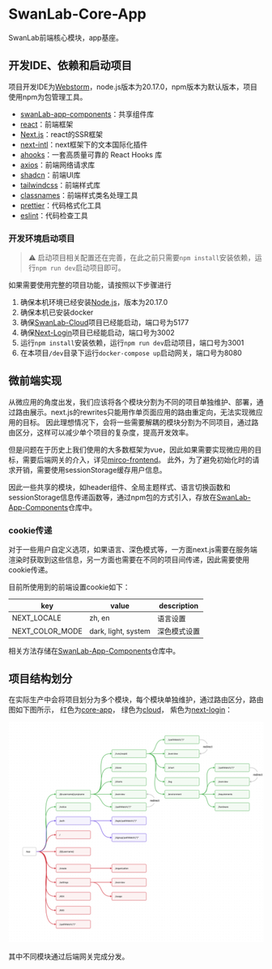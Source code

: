 # SwanLab-Core-App

SwanLab前端核心模块，app基座。

## 开发IDE、依赖和启动项目

项目开发IDE为[Webstorm](https://www.jetbrains.com/webstorm/)，node.js版本为20.17.0，npm版本为默认版本，项目使用npm为包管理工具。

- [swanLab-app-components](https://github.com/SwanHubX/SwanLab-App-Components)：共享组件库
- [react](https://zh-hans.react.dev/learn)：前端框架
- [Next.js](https://nextjs.org/docs)：react的SSR框架
- [next-intl](https://next-intl-docs.vercel.app/)：next框架下的文本国际化插件
- [ahooks](https://ahooks.js.org/zh-CN/)：一套高质量可靠的 React Hooks 库
- [axios](https://axios-http.com/docs/intro)：前端网络请求库
- [shadcn](https://ui.shadcn.com/docs)：前端UI库
- [tailwindcss](https://tailwindcss.com/docs)：前端样式库
- [classnames](https://jedwatson.github.io/classnames/)：前端样式类名处理工具
- [prettier](https://prettier.io/docs/en/index.html)：代码格式化工具
- [eslint](https://eslint.org/docs/user-guide/getting-started)：代码检查工具

### 开发环境启动项目

> ⚠️ 启动项目相关配置还在完善，在此之前只需要`npm install`安装依赖，运行`npm run dev`启动项目即可。

如果需要使用完整的项目功能，请按照以下步骤进行

1. 确保本机环境已经安装[Node.js](https://nodejs.org/zh-cn/)，版本为20.17.0
2. 确保本机已安装docker
3. 确保[SwanLab-Cloud](https://github.com/SwanHubX/SwanLab-Cloud)项目已经能启动，端口号为5177 
4. 确保[Next-Login](https://github.com/SwanHubX/Next-Login)项目已经能启动，端口号为3002
5. 运行`npm install`安装依赖，运行`npm run dev`启动项目，端口号为3001
6. 在本项目`/dev`目录下运行`docker-compose up`启动网关，端口号为8080

## 微前端实现

从微应用的角度出发，我们应该将各个模块分割为不同的项目单独维护、部署，通过路由展示。next.js的rewrites只能用作单页面应用的路由重定向，无法实现微应用的目标。
因此理想情况下，会将一些需要解耦的模块分割为不同项目，通过路由区分，这样可以减少单个项目的复杂度，提高开发效率。

但是问题在于历史上我们使用的大多数框架为vue，因此如果需要实现微应用的目标，需要后端网关的介入，详见[mirco-frontend](https://github.com/SAKURA-CAT/micro-frontend)。
此外，为了避免初始化时的请求开销，需要使用sessionStorage缓存用户信息。

因此一些共享的模块，如header组件、全局主题样式、语言切换函数和sessionStorage信息传递函数等，通过npm包的方式引入，存放在[SwanLab-App-Components](https://github.com/SwanHubX/SwanLab-App-Components)仓库中。


### cookie传递

对于一些用户自定义选项，如果语言、深色模式等，一方面next.js需要在服务端渲染时获取到这些信息，另一方面也需要在不同的项目间传递，因此需要使用cookie传递。

目前所使用到的前端设置cookie如下：

| key             | value               | description |
|-----------------|---------------------|-------------|
| NEXT_LOCALE     | zh, en              | 语言设置        |
| NEXT_COLOR_MODE | dark, light, system | 深色模式设置      |

相关方法存储在[SwanLab-App-Components](https://github.com/SwanHubX/SwanLab-App-Components)仓库中。


## 项目结构划分

在实际生产中会将项目划分为多个模块，每个模块单独维护，通过路由区分，路由图如下图所示，
红色为[core-app](https://github.com/SwanHubX/SwanLab-Core-App)，
绿色为[cloud](https://github.com/SwanHubX/SwanLab-Cloud)，
紫色为[next-login](https://github.com/SwanHubX/Next-Login)：

![router-structure.png](readme_files/router-structure.png)


其中不同模块通过后端网关完成分发。










